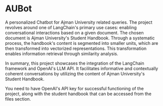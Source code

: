 # AUBot
A personalized Chatbot for Ajman University related queries. The project revolves around one of LangChain's primary use cases: 
enabling conversational interactions based on a given document. The chosen document is Ajman University's Student Handbook. Through a systematic process, the handbook's content is segmented into smaller units, which are then transformed into vectorized representations. This transformation enables information retrieval through similarity analysis.

In summary, this project showcases the integration of the LangChain framework and OpenAI's LLM API. It facilitates informative and contextually coherent conversations by utilizing the content of Ajman University's Student Handbook.

You need to have OpenAI's API key for successful functioning of the project, along with the student handbook that can be accessed from the files section.
